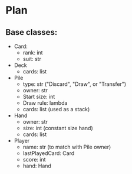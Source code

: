 # Plan

## Base classes:

- Card:
    - rank: int
    - suit: str
- Deck
    - cards: list<Card>
- Pile
    - type: str ("Discard", "Draw", or "Transfer")
    - owner: str
    - Start size: int
    - Draw rule: lambda
    - cards: list<Card> (used as a stack)
- Hand
    - owner: str
    - size: int (constant size hand)
    - cards: list<Card>
- Player
    - name: str (to match with Pile owner)
    - lastPlayedCard: Card
    - score: int
    - hand: Hand

